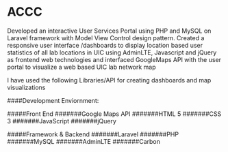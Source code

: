 # ACCC

Developed an interactive User Services Portal using PHP and MySQL on Laravel framework with Model View Control design pattern. Created a responsive user interface /dashboards to display location based user statistics of all lab locations in UIC using AdminLTE, Javascript and jQuery as frontend web technologies and interfaced GoogleMaps API with the user portal to visualize a web based UIC lab network map

I have used the following Libraries/API for creating dashboards and map visualizations 

####Development Enviornment:

#####Front End
#######Google Maps API
#######HTML 5
#######CSS 3
#######JavaScript
#######jQuery


#####Framework & Backend
#######Laravel
#######PHP
#######MySQL
#######AdminLTE
#######Carbon
